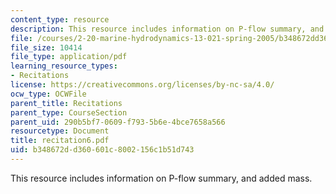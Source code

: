```yaml
---
content_type: resource
description: This resource includes information on P-flow summary, and added mass.
file: /courses/2-20-marine-hydrodynamics-13-021-spring-2005/b348672dd360601c8002156c1b51d743_recitation6.pdf
file_size: 10414
file_type: application/pdf
learning_resource_types:
- Recitations
license: https://creativecommons.org/licenses/by-nc-sa/4.0/
ocw_type: OCWFile
parent_title: Recitations
parent_type: CourseSection
parent_uid: 290b5bf7-0609-f793-5b6e-4bce7658a566
resourcetype: Document
title: recitation6.pdf
uid: b348672d-d360-601c-8002-156c1b51d743
---
```

This resource includes information on P-flow summary, and added mass.